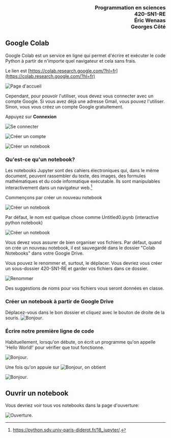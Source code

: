 <h3 style='text-align: right;'>Programmation en sciences
<br>420-SN1-RE
<br>Éric Wenaas
<br>Georges Côté
</h3>

## Google Colab

Google Colab est un service en ligne qui permet d'écrire et exécuter le code Python à partir de n'importe quel navigateur et cela sans frais. 

Le lien est [https://colab.research.google.com/?hl=fr](https://colab.research.google.com/?hl=fr)

![Page d'accueil](./Images_Google_Colab/google_colab_01_accueil.png)

Cependant, pour pouvoir l'utiliser, vous devez vous connecter avec un compte Google. Si vous avez déjà une adresse Gmail, vous pouvez l'utiliser. Sinon, vous vous créez un compte Google gratuitement.

Appuyez sur **Connexion**

![Se connecter](./Images_Google_Colab/google_colab_02_se_connecter.png)

![Créer un compte](./Images_Google_Colab/google_colab_03_se_connecter.png)


![Créer un notebook](./Images_Google_Colab/google_colab_04_ouvrir_le_notebook.png)

### Qu'est-ce qu'un notebook?

Les notebooks Jupyter sont des cahiers électroniques qui, dans le même document, peuvent rassembler du texte, des images, des formules mathématiques et du code informatique exécutable. Ils sont manipulables interactivement dans un navigateur web.[^1]

[^1]: https://python.sdv.univ-paris-diderot.fr/18_jupyter/.

Commençons par créer un nouveau notebook

![Créer un notebook](./Images_Google_Colab/google_colab_05_creer_notebook.png)

Par défaut, le nom est quelque chose comme Untitled0.ipynb (interactive python notebook)

![Créer un notebook](./Images_Google_Colab/google_colab_06_untitled.png)

Vous devez vous assurer de bien organiser vos fichiers. Par défaut, quand on crée un nouveau notebook, il est sauvegardé dans le dossier "Colab Notebooks" dans votre Google Drive.

Vous pouvez le renommer et, surtout, le déplacer. Vous devriez vous créer un sous-dossier 420-SN1-RE et garder vos fichiers dans ce dossier.

![Renommer](./Images_Google_Colab/google_colab_07_renommer.png)

Des suggestions de noms pour vos fichiers vous seront données en classe.

### Créer un notebook à partir de Google Drive
Déplacez-vous dans le bon dossier et cliquez avec le bouton de droite de la souris.
![Bonjour](./Images_Google_Colab/google_colab_08_drive.png). 


### Écrire notre première ligne de code

Habituellement, lorsqu'on débute, on écrit un programme qu'on appelle 'Hello World!' pour vérifier que tout fonctionne.

![Bonjour](./Images_Google_Colab/google_colab_09_bonjour.png). 

Une fois qu'on appuie sur ![Bonjour](./Images_Google_Colab/google_colab_10_bonjour.png), on obtient


![Bonjour](./Images_Google_Colab/google_colab_11_bonjour.png). 

## Ouvrir un notebook

Vous devriez voir tous vos notebooks dans la page d'ouverture:

![Ouverture](./Images_Google_Colab/google_colab_12_ouverture.png). 

